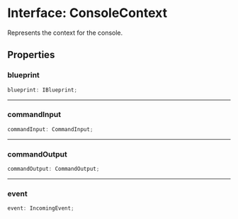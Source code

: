 # Interface: ConsoleContext

Represents the context for the console.

## Properties

### blueprint

```ts
blueprint: IBlueprint;
```

***

### commandInput

```ts
commandInput: CommandInput;
```

***

### commandOutput

```ts
commandOutput: CommandOutput;
```

***

### event

```ts
event: IncomingEvent;
```
